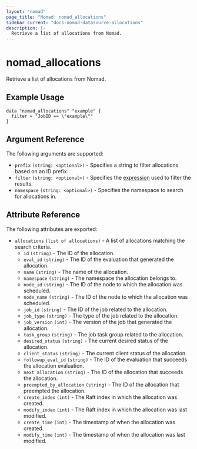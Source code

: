 ```yaml
---
layout: "nomad"
page_title: "Nomad: nomad_allocations"
sidebar_current: "docs-nomad-datasource-allocations"
description: |-
  Retrieve a list of allocations from Nomad.
---
```


# nomad_allocations

Retrieve a list of allocations from Nomad.

## Example Usage

```hcl
data "nomad_allocations" "example" {
  filter = "JobID == \"example\""
}
```

## Argument Reference

The following arguments are supported:

- `prefix` `(string: <optional>)` - Specifies a string to filter allocations
  based on an ID prefix.
- `filter` `(string: <optional>)` - Specifies the
  [expression][nomad_api_filter] used to filter the results.
- `namespace` `(string: <optional>)` - Specifies the namespace to search for
  allocations in.

## Attribute Reference

The following attributes are exported:

- `allocations` `(list of allocations)` - A list of allocations matching the
  search criteria.
  - `id` `(string)` - The ID of the allocation.
  - `eval_id` `(string)` - The ID of the evaluation that generated the allocation.
  - `name` `(string)` - The name of the allocation.
  - `namespace` `(string)` - The namespace the allocation belongs to.
  - `node_id` `(string)` - The ID of the node to which the allocation was scheduled.
  - `node_name` `(string)` - The ID of the node to which the allocation was scheduled.
  - `job_id` `(string)` - The ID of the job related to the allocation.
  - `job_type` `(string)` - The type of the job related to the allocation.
  - `job_version` `(int)` - The version of the job that generated the allocation.
  - `task_group` `(string)` - The job task group related to the allocation.
  - `desired_status` `(string)` - The current desired status of the allocation.
  - `client_status` `(string)` - The current client status of the allocation.
  - `followup_eval_id` `(string)` - The ID of the evaluation that succeeds the allocation evaluation.
  - `next_allocation` `(string)` - The ID of the allocation that succeeds the allocation.
  - `preempted_by_allocation` `(string)` - The ID of the allocation that preempted the allocation.
  - `create_index` `(int)` - The Raft index in which the allocation was created.
  - `modify_index` `(int)` - The Raft index in which the allocation was last modified.
  - `create_time` `(int)` - The timestamp of when the allocation was created.
  - `modify_time` `(int)` - The timestamp of when the allocation was last modified.

[nomad_api_filter]: https://developer.hashicorp.com/nomad/api-docs/v1.6.x#filtering
